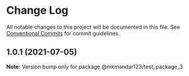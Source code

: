 # Change Log

All notable changes to this project will be documented in this file.
See [Conventional Commits](https://conventionalcommits.org) for commit guidelines.

## 1.0.1 (2021-07-05)

**Note:** Version bump only for package @mkmandar123/test_package_3
